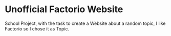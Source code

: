 # Unofficial Factorio Website
School Project, with the task to create a Website about a random topic, I like Factorio so I chose it as Topic.

